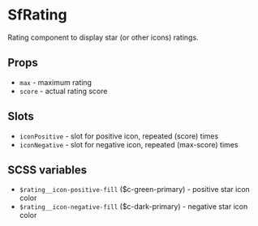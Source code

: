# SfRating

<!-- Write about general purpose of the component. Include screenshot (to be replaced with a live example once we migrate to vuepress) -->
Rating component to display star (or other icons) ratings.

## Props

- `max` - maximum rating
- `score` - actual rating score

## Slots

- `iconPositive` - slot for positive icon, repeated (score) times
- `iconNegative` - slot for  negative icon, repeated (max-score) times


## SCSS variables

- `$rating__icon-positive-fill` ($c-green-primary) - positive star icon color
- `$rating__icon-negative-fill` ($c-dark-primary) - negative star icon color

